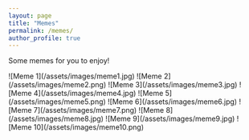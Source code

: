 ```yaml
---
layout: page
title: "Memes"
permalink: /memes/
author_profile: true
---
```


Some memes for you to enjoy!

<div class="memes-container">
  <div class="memes">
    ![Meme 1](/assets/images/meme1.jpg)
    ![Meme 2](/assets/images/meme2.png)
    ![Meme 3](/assets/images/meme3.jpg)
    ![Meme 4](/assets/images/meme4.jpg)
    ![Meme 5](/assets/images/meme5.png)
    ![Meme 6](/assets/images/meme6.jpg)
    ![Meme 7](/assets/images/meme7.png)
    ![Meme 8](/assets/images/meme8.jpg)
    ![Meme 9](/assets/images/meme9.jpg)
    ![Meme 10](/assets/images/meme10.png)
  </div>
</div>